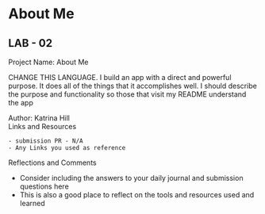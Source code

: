 # About Me

## LAB - 02  

Project Name: About Me  

CHANGE THIS LANGUAGE. I build an app with a direct and powerful purpose. It does all of the things that it accomplishes well. I should describe the purpose and functionality so those that visit my README understand the app

Author: Katrina Hill  
Links and Resources  

    - submission PR - N/A
    - Any Links you used as reference

Reflections and Comments  

- Consider including the answers to your daily journal and submission questions here
- This is also a good place to reflect on the tools and resources used and learned